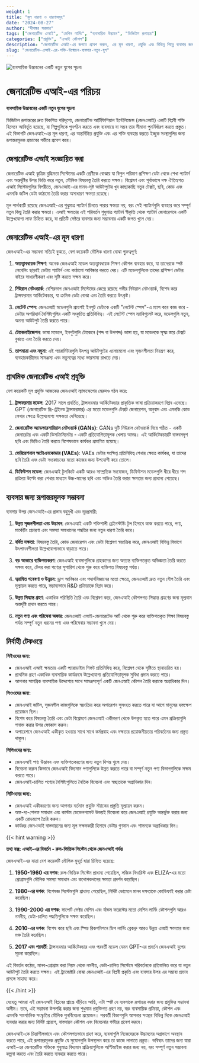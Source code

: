 ```yaml
---
weight: 1
title: "মূল ধারণা ও ধারণাসমূহ"
date: "2024-08-27"
author: "দীপঙ্কর সরকার"
tags: ["জেনারেটিভ এআই", "মেশিন লার্নিং", "ব্যবসায়িক উদ্ভাবন", "ডিজিটাল রূপান্তর"]
categories: ["প্রযুক্তি", "এআই কৌশল"]
description: "জেনারেটিভ এআই-এর জগতে প্রবেশ করুন, এর মূল ধারণা, প্রযুক্তি এবং বিভিন্ন শিল্পে ব্যবসার জন্য রূপান্তরমূলক সম্ভাবনা বুঝুন।"
slug: "জেনারেটিভ-এআই-এর-শক্তি-উন্মোচন-ব্যবসার-নতুন-যুগ"
---
```


![ব্যবসায়িক উদ্ভাবনের একটি নতুন যুগের সূচনা](/1.png)

# জেনারেটিভ এআই-এর পরিচয়
**ব্যবসায়িক উদ্ভাবনের একটি নতুন যুগের সূচনা**

ডিজিটাল রূপান্তরের দ্রুত বিকশিত পরিদৃশ্যে, জেনারেটিভ আর্টিফিশিয়াল ইন্টেলিজেন্স (জেনএআই) একটি বিপ্লবী শক্তি হিসেবে আবির্ভূত হয়েছে, যা শিল্পগুলিকে পুনর্গঠন করতে এবং ব্যবসায়ে যা সম্ভব তার সীমানা পুনর্নির্ধারণ করতে প্রস্তুত। এই বিভাগটি জেনএআই-এর মূল ধারণা, এর অন্তর্নিহিত প্রযুক্তি এবং এর শক্তি ব্যবহার করতে ইচ্ছুক সংস্থাগুলির জন্য রূপান্তরমূলক প্রভাবের গভীরে প্রবেশ করে।

## জেনারেটিভ এআই সংজ্ঞায়িত করা

জেনারেটিভ এআই কৃত্রিম বুদ্ধিমত্তা সিস্টেমের একটি শ্রেণীকে বোঝায় যা বিপুল পরিমাণ প্রশিক্ষণ ডেটা থেকে শেখা প্যাটার্ন এবং অন্তর্দৃষ্টির উপর ভিত্তি করে নতুন, মৌলিক বিষয়বস্তু তৈরি করতে সক্ষম। বিশ্লেষণ এবং পূর্বাভাসে দক্ষ ঐতিহ্যগত এআই সিস্টেমগুলির বিপরীতে, জেনএআই-এর মানব-সৃষ্ট আউটপুটের খুব কাছাকাছি নতুন টেক্সট, ছবি, কোড এবং এমনকি জটিল ডেটা কাঠামো তৈরি করার অসাধারণ ক্ষমতা রয়েছে।

মূল পার্থক্যটি রয়েছে জেনএআই-এর শুধুমাত্র প্যাটার্ন চিনতে পারার ক্ষমতা নয়, বরং সেই প্যাটার্নগুলি ব্যবহার করে সম্পূর্ণ নতুন কিছু তৈরি করার ক্ষমতা। এআই ক্ষমতার এই পরিবর্তন শুধুমাত্র প্যাটার্ন স্বীকৃতি থেকে প্যাটার্ন জেনারেশনে একটি উল্লেখযোগ্য লাফ চিহ্নিত করে, যা প্রতিটি সেক্টরে ব্যবসার জন্য সম্ভাবনার একটি জগত খুলে দেয়।

## জেনারেটিভ এআই-এর মূল ধারণা

জেনএআই-এর সম্ভাবনা সত্যিই বুঝতে, বেশ কয়েকটি মৌলিক ধারণা বোঝা গুরুত্বপূর্ণ:

1. **অতত্ত্বাবধায়ক শিক্ষণ**: অনেক জেনএআই মডেল অতত্ত্বাবধায়ক শিক্ষণ কৌশল ব্যবহার করে, যা তাদেরকে স্পষ্ট লেবেলিং ছাড়াই ডেটায় প্যাটার্ন এবং কাঠামো আবিষ্কার করতে দেয়। এটি মডেলগুলিকে তাদের প্রশিক্ষণ ডেটার বাইরে সাধারণীকরণ এবং সৃষ্টি করতে সক্ষম করে।

2. **নিউরাল নেটওয়ার্ক**: বেশিরভাগ জেনএআই সিস্টেমের কেন্দ্রে রয়েছে গভীর নিউরাল নেটওয়ার্ক, বিশেষ করে ট্রান্সফরমার আর্কিটেকচার, যা ক্রমিক ডেটা বোঝা এবং তৈরি করতে উৎকৃষ্ট।

3. **লেটেন্ট স্পেস**: জেনএআই মডেলগুলি প্রায়শই ইনপুট ডেটাকে একটি "লেটেন্ট স্পেস"-এ ম্যাপ করে কাজ করে - ডেটার অপরিহার্য বৈশিষ্ট্যগুলির একটি সংকুচিত প্রতিনিধিত্ব। এই লেটেন্ট স্পেস ম্যানিপুলেট করে, মডেলগুলি নতুন, অনন্য আউটপুট তৈরি করতে পারে।

4. **টোকেনাইজেশন**: ভাষা মডেলে, ইনপুটগুলি টোকেনে (শব্দ বা উপশব্দ) ভাঙ্গা হয়, যা মডেলকে সূক্ষ্ম স্তরে টেক্সট বুঝতে এবং তৈরি করতে দেয়।

5. **তাপমাত্রা এবং নমুনা**: এই প্যারামিটারগুলি উৎপন্ন আউটপুটের এলোমেলো এবং সৃজনশীলতা নিয়ন্ত্রণ করে, ব্যবহারকারীদের সামঞ্জস্য এবং নতুনত্বের মধ্যে ভারসাম্য রাখতে দেয়।

## প্রাথমিক জেনারেটিভ এআই প্রযুক্তি

বেশ কয়েকটি মূল প্রযুক্তি আজকের জেনএআই ল্যান্ডস্কেপের মেরুদণ্ড গঠন করে:

1. **ট্রান্সফরমার মডেল**: 2017 সালে প্রবর্তিত, ট্রান্সফরমার আর্কিটেকচার প্রাকৃতিক ভাষা প্রক্রিয়াকরণে বিপ্লব এনেছে। GPT (জেনারেটিভ প্রি-ট্রেইনড ট্রান্সফরমার) এর মতো মডেলগুলি টেক্সট জেনারেশন, অনুবাদ এবং এমনকি কোড লেখার ক্ষেত্রে উল্লেখযোগ্য সক্ষমতা দেখিয়েছে।

2. **জেনারেটিভ অ্যাডভারসারিয়াল নেটওয়ার্ক (GANs)**: GANs দুটি নিউরাল নেটওয়ার্ক নিয়ে গঠিত - একটি জেনারেটর এবং একটি ডিসক্রিমিনেটর - একটি প্রতিযোগিতামূলক খেলায় আবদ্ধ। এই আর্কিটেকচারটি বাস্তবসদৃশ ছবি এবং ভিডিও তৈরি করতে বিশেষভাবে কার্যকর প্রমাণিত হয়েছে।

3. **ভেরিয়েশনাল অটোএনকোডার (VAEs)**: VAEs ডেটার সংক্ষিপ্ত প্রতিনিধিত্ব শেখার ক্ষেত্রে কার্যকর, যা তাদের ছবি তৈরি এবং ডেটা সংকোচনের মতো কাজের জন্য উপযোগী করে তোলে।

4. **ডিফিউশন মডেল**: জেনএআই টুলকিটে একটি আরও সাম্প্রতিক সংযোজন, ডিফিউশন মডেলগুলি ধীরে ধীরে শব্দ প্রক্রিয়া উল্টো করা শেখার মাধ্যমে উচ্চ-মানের ছবি এবং অডিও তৈরি করার ক্ষমতার জন্য প্রাধান্য পেয়েছে।

## ব্যবসার জন্য রূপান্তরমূলক সম্ভাবনা

ব্যবসার উপর জেনএআই-এর প্রভাব বহুমুখী এবং দূরপ্রসারী:

1. **উন্নত সৃজনশীলতা এবং উদ্ভাবন**: জেনএআই একটি শক্তিশালী ব্রেইনস্টর্মিং টুল হিসাবে কাজ করতে পারে, পণ্য, মার্কেটিং প্রচারণা এবং সমস্যা সমাধানের পদ্ধতির জন্য নতুন ধারণা তৈরি করে।

2. **বর্ধিত দক্ষতা**: বিষয়বস্তু তৈরি, কোড জেনারেশন এবং ডেটা বিশ্লেষণ স্বয়ংক্রিয় করে, জেনএআই বিভিন্ন বিভাগে উৎপাদনশীলতা উল্লেখযোগ্যভাবে বাড়াতে পারে।

3. **বড় আকারে ব্যক্তিগতকরণ**: জেনএআই ব্যবসাগুলিকে গ্রাহকদের জন্য অত্যন্ত ব্যক্তিগতকৃত অভিজ্ঞতা তৈরি করতে সক্ষম করে, টেলর করা পণ্যের সুপারিশ থেকে শুরু করে ব্যক্তিগত বিষয়বস্তু পর্যন্ত।

4. **ত্বরান্বিত গবেষণা ও উন্নয়ন**: ড্রাগ আবিষ্কার এবং পদার্থবিজ্ঞানের মতো ক্ষেত্রে, জেনএআই দ্রুত নতুন যৌগ তৈরি এবং মূল্যায়ন করতে পারে, সম্ভাব্যভাবে R&D প্রক্রিয়াকে বিপ্লব করে।

5. **উন্নত সিদ্ধান্ত গ্রহণ**: একাধিক পরিস্থিতি তৈরি এবং বিশ্লেষণ করে, জেনএআই কৌশলগত সিদ্ধান্ত গ্রহণের জন্য মূল্যবান অন্তর্দৃষ্টি প্রদান করতে পারে।

6. **নতুন পণ্য এবং পরিষেবা অফার**: জেনএআই এআই-জেনারেটেড আর্ট থেকে শুরু করে ব্যক্তিগতকৃত শিক্ষা বিষয়বস্তু পর্যন্ত সম্পূর্ণ নতুন ধরনের পণ্য এবং পরিষেবার সম্ভাবনা খুলে দেয়।

## নির্বাহী টেকওয়ে

**সিইওদের জন্য:**
- জেনএআই এআই ক্ষমতায় একটি প্যারাডাইম শিফট প্রতিনিধিত্ব করে, বিশ্লেষণ থেকে সৃষ্টিতে স্থানান্তরিত হয়।
- প্রাথমিক গ্রহণ একাধিক ব্যবসায়িক কার্যক্রমে উল্লেখযোগ্য প্রতিযোগিতামূলক সুবিধা প্রদান করতে পারে।
- আপনার সামগ্রিক ব্যবসায়িক উদ্দেশ্যের সাথে সামঞ্জস্যপূর্ণ একটি জেনএআই কৌশল তৈরি করাকে অগ্রাধিকার দিন।

**সিওওদের জন্য:**
- জেনএআই জটিল, সৃজনশীল কাজগুলিকে স্বয়ংক্রিয় করে অপারেশন সুসংহত করতে পারে যা আগে মানুষের হস্তক্ষেপ প্রয়োজন ছিল।
- বিশেষ করে বিষয়বস্তু তৈরি এবং ডেটা বিশ্লেষণে জেনএআই একীকরণ থেকে উপকৃত হতে পারে এমন প্রক্রিয়াগুলি শনাক্ত করার উপর ফোকাস করুন।
- অপারেশনে জেনএআই একীকৃত হওয়ার সাথে সাথে কর্মপ্রবাহ এবং দক্ষতার প্রয়োজনীয়তার পরিবর্তনের জন্য প্রস্তুত থাকুন।

**সিপিওদের জন্য:**
- জেনএআই পণ্য উদ্ভাবন এবং ব্যক্তিগতকরণের জন্য নতুন দিগন্ত খুলে দেয়।
- বিবেচনা করুন কিভাবে জেনএআই বিদ্যমান পণ্যগুলিকে উন্নত করতে পারে বা সম্পূর্ণ নতুন পণ্য বিভাগগুলিকে সক্ষম করতে পারে।
- জেনএআই-চালিত পণ্যের বৈশিষ্ট্যগুলিতে নৈতিক বিবেচনা এবং স্বচ্ছতাকে অগ্রাধিকার দিন।

**সিটিওদের জন্য:**
- জেনএআই একীকরণের জন্য আপনার বর্তমান প্রযুক্তি স্ট্যাকের প্রস্তুতি মূল্যায়ন করুন।
- অফ-দ্য-শেলফ সমাধান এবং কাস্টম ডেভেলপমেন্ট উভয়ই বিবেচনা করে জেনএআই প্রযুক্তি অন্তর্ভুক্ত করার জন্য একটি রোডম্যাপ তৈরি করুন।
- কার্যকর জেনএআই বাস্তবায়নের জন্য মূল সক্ষমকারী হিসাবে ডেটার গুণমান এবং শাসনকে অগ্রাধিকার দিন।

{{< hint warning >}}

**তথ্য বক্স: এআই-এর বিবর্তন - রুল-ভিত্তিক সিস্টেম থেকে জেনএআই পর্যন্ত**

জেনএআই-এর যাত্রা বেশ কয়েকটি মৌলিক মুহূর্ত দ্বারা চিহ্নিত হয়েছে:

1. **1950-1960 এর দশক**: রুল-ভিত্তিক সিস্টেম প্রাধান্য পেয়েছিল, লজিক থিওরিস্ট এবং ELIZA-এর মতো প্রোগ্রামগুলি মৌলিক সমস্যা সমাধান এবং কথোপকথনের ক্ষমতা প্রদর্শন করেছিল।

2. **1980-এর দশক**: বিশেষজ্ঞ সিস্টেমগুলি প্রাধান্য পেয়েছিল, নির্দিষ্ট ডোমেনে মানব দক্ষতাকে কোডিফাই করার চেষ্টা করেছিল।

3. **1990-2000 এর দশক**: সাপোর্ট ভেক্টর মেশিন এবং র্যান্ডম ফরেস্টের মতো মেশিন লার্নিং কৌশলগুলি আরও নমনীয়, ডেটা-চালিত পদ্ধতিগুলিকে সক্ষম করেছিল।

4. **2010-এর দশক**: বিশেষ করে ছবি এবং স্পিচ রিকগনিশনে ডিপ লার্নিং ব্রেকথ্রু আরও উন্নত এআই ক্ষমতার জন্য মঞ্চ তৈরি করেছিল।

5. **2017 এবং পরবর্তী**: ট্রান্সফরমার আর্কিটেকচার এবং পরবর্তী মডেল যেমন GPT-এর প্রবর্তন জেনএআই যুগের সূচনা করেছিল।

এই বিবর্তন কঠোর, মানব-প্রোগ্রাম করা নিয়ম থেকে নমনীয়, ডেটা-চালিত সিস্টেমে পরিবর্তনকে প্রতিফলিত করে যা নতুন আউটপুট তৈরি করতে সক্ষম। এই ট্র্যাজেক্টরি বোঝা জেনএআই-এর বিপ্লবী প্রকৃতি এবং ব্যবসার উপর এর সম্ভাব্য প্রভাব প্রসঙ্গে সাহায্য করে।

{{< /hint >}}

যেহেতু আমরা এই জেনএআই বিপ্লবের প্রান্তে দাঁড়িয়ে আছি, এটা স্পষ্ট যে ব্যবসাকে রূপান্তর করার জন্য প্রযুক্তির সম্ভাবনা অসীম। তবে, এই সম্ভাবনা উপলব্ধি করার জন্য শুধুমাত্র প্রযুক্তিগত গ্রহণ নয়, বরং ব্যবসায়িক প্রক্রিয়া, কৌশল এবং এমনকি সাংগঠনিক সংস্কৃতির মৌলিক পুনর্বিবেচনা প্রয়োজন। পরবর্তী বিভাগগুলি আপনার সংস্থার বিভিন্ন দিকে জেনএআই ব্যবহার করার জন্য নির্দিষ্ট প্রয়োগ, বাস্তবায়ন কৌশল এবং বিবেচনার গভীরে প্রবেশ করবে।

জেনএআই-কে চিন্তাশীলভাবে এবং কৌশলগতভাবে গ্রহণ করে, ব্যবসাগুলি নিজেদেরকে উদ্ভাবনের অগ্রভাগে অবস্থান করতে পারে, এই রূপান্তরমূলক প্রযুক্তি যে সুযোগগুলি উপস্থাপন করে তা কাজে লাগাতে প্রস্তুত। ভবিষ্যৎ তাদের জন্য যারা এআই-এর জেনারেটিভ শক্তিকে শুধুমাত্র বিদ্যমান প্রক্রিয়াগুলিকে অপ্টিমাইজ করার জন্য নয়, বরং সম্পূর্ণ নতুন সম্ভাবনা কল্পনা করতে এবং তৈরি করতে ব্যবহার করতে পারে।